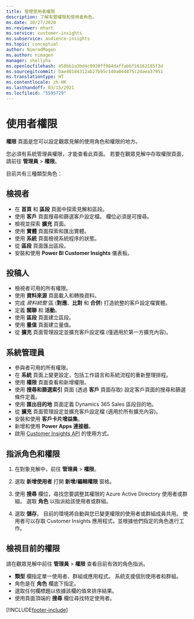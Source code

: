 ```yaml
---
title: 管理使用者權限
description: 了解有關權限和使用者角色。
ms.date: 10/27/2020
ms.reviewer: mhart
ms.service: customer-insights
ms.subservice: audience-insights
ms.topic: conceptual
author: NimrodMagen
ms.author: nimagen
manager: shellyha
ms.openlocfilehash: e58bb1a3bd4c0920ff984daffabbf16162185f3d
ms.sourcegitcommit: bae40184312ab27b95c140a044875c2daea37951
ms.translationtype: HT
ms.contentlocale: zh-HK
ms.lasthandoff: 03/15/2021
ms.locfileid: "5595729"
---
```

# <a name="user-permissions"></a>使用者權限

**權限** 頁面是您可以設定觀眾見解的使用角色和權限的地方。

您必須有系統管理員權限，才能查看此頁面。 若要在觀眾見解中存取權限頁面，請前往 **管理員** > **權限**。

目前共有三種類型角色：

## <a name="viewer"></a>檢視者

- 在 **首頁** 和 **區段** 頁面中探索見解和區段。
- 使用 **客戶** 頁面搜尋和篩選客戶設定檔。 欄位必須是可搜尋。
- 檢視並探索 **擴充** 頁面。
- 使用 **實體** 頁面探索和匯出實體。
- 使用 **系統** 頁面檢視系統程序的狀態。
- 從 **區段** 頁面匯出區段。
- 安裝和使用 **Power BI Customer Insights** 儀表板。

## <a name="contributor"></a>投稿人

- 檢視者可用的所有權限。
- 使用 **資料來源** 頁面載入和轉換資料。
- 完成 *資料統整* 區 (**對應**、**比對** 和 **合併**) 打造統整的客戶設定檔實體。
- 定義 **關聯** 和 **活動**。
- 使用 **區段** 頁面建立區段。
- 使用 **量值** 頁面建立量值。
- 從 **擴充** 頁面管理設定並擴充客戶設定檔 (僅適用於第一方擴充內容)。

## <a name="administrator"></a>系統管理員

- 參與者可用的所有權限。
- 在 **系統** 頁面上變更設定，包括工作語言和系統流程的重新整理排程。
- 使用 **權限** 頁面查看和新增權限。
- 使用 **搜尋和篩選索引** 頁面 (透過 **客戶** 頁面存取) 設定客戶頁面的搜尋和篩選條件定義。
- 使用 **匯出目的地** 頁面定義 Dynamics 365 Sales 區段目的地。
- 從 **擴充** 頁面管理設定並擴充客戶設定檔 (適用於所有擴充內容)。
- 安裝和使用 **客戶卡片增益集**。
- 新增和使用 **Power Apps 連接器**。
- 啟用 [Customer Insights API](apis.md) 的使用方式。

## <a name="assign-roles-and-permissions"></a>指派角色和權限

1. 在對象見解中，前往 **管理員** > **權限**。

1. 選取 **新增使用者** 打開 **新增/編輯權限** 窗格。

1. 使用 **搜尋** 欄位，尋找您要調整其權限的 Azure Active Directory 使用者或群組。 選取 **角色** 以指派給該使用者或群組。

1. 選取 **儲存**。 目前的環境將自動與您已變更權限的使用者或群組成員共用。 使用者可以存取 Customer Insights 應用程式，並根據他們指定的角色進行工作。

## <a name="view-current-permissions"></a>檢視目前的權限

請在觀眾見解中前往 **管理員** > **權限** 查看目前有效的角色指派。

- **類型** 欄指定單一使用者、群組或應用程式。 系統支援個別使用者和群組。
- 角色是在 **角色** 欄底下指定。
- 選取任何欄標題以依據該欄的值來排序結果。
- 使用頁面頂端的 **搜尋** 欄位尋找特定使用者。


[!INCLUDE[footer-include](../includes/footer-banner.md)]